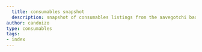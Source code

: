```yaml
---
  title: consumables snapshot
  description: snapshot of consumables listings from the aavegotchi baazaar!
author: candoizo
type: consumables
tags:
- index
---
```

